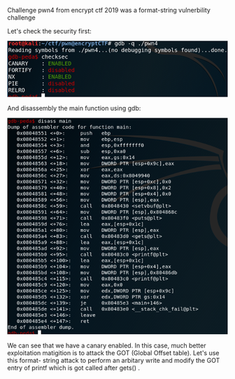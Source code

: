 Challenge pwn4 from encrypt ctf 2019 was a format-string vulnerbility challenge

Let's check the security first:

![](imgs/canary.png)

And disassembly the main function using gdb:

![](imgs/disass_main.png)

We can see that we have a canary enabled. In this case, much better exploitation matigition is to attack the GOT (Global Offset table). Let's use this format- string attack to perform an arbitary write and modify the GOT entry of printf which is got called after gets() .







